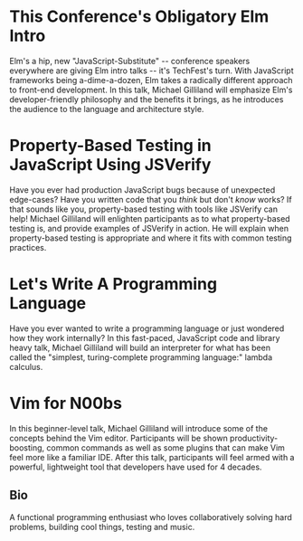 # This Conference's Obligatory Elm Intro

Elm's a hip, new "JavaScript-Substitute" -- conference speakers everywhere are giving Elm intro talks -- it's TechFest's turn. With JavaScript frameworks being a-dime-a-dozen, Elm takes a radically different approach to front-end development. In this talk, Michael Gilliland will emphasize Elm's developer-friendly philosophy and the benefits it brings, as he introduces the audience to the language and architecture style.

# Property-Based Testing in JavaScript Using JSVerify

Have you ever had production JavaScript bugs because of unexpected edge-cases? Have you written code that you _think_ but don't _know_ works? If that sounds like you, property-based testing with tools like JSVerify can help! Michael Gilliland will enlighten participants as to what property-based testing is, and provide examples of JSVerify in action. He will explain when property-based testing is appropriate and  where it fits with common testing practices.

# Let's Write A Programming Language

Have you ever wanted to write a programming language or just wondered how they work internally? In this fast-paced, JavaScript code and library heavy talk, Michael Gilliland will build an interpreter for what has been called the "simplest, turing-complete programming language:" lambda calculus.

# Vim for N00bs

In this beginner-level talk, Michael Gilliland will introduce some of the concepts behind the Vim editor. Participants will be shown productivity-boosting, common commands as well as some plugins that can make Vim feel more like a familiar IDE. After this talk, participants will feel armed with a powerful, lightweight tool that developers have used for 4 decades.

## Bio
A functional programming enthusiast who loves collaboratively solving hard problems, building cool things, testing and music.
